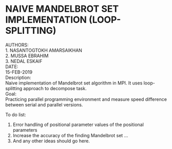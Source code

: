 # NAIVE MANDELBROT SET IMPLEMENTATION (LOOP-SPLITTING) 
AUTHORS: <br />
	1. NASANTOGTOKH AMARSAIKHAN <br />
	2. MUSSA EBRAHIM <br />
	3. NEDAL ESKAIF <br />
DATE: <br />
	15-FEB-2019  <br />
Description: <br />
Naive implementation of Mandelbrot set algorithm in MPI. It uses loop-splitting approach to decompose task.  <br />
Goal: <br />
Practicing parallel programming environment and measure speed difference between serial and parallel versions. <br />

To do list: <br />
1. Error handling of positional parameter values of the positional parameters 
2. Increase the accuracy of the finding Mandelbrot set ... 
3. And any other ideas should go here.

